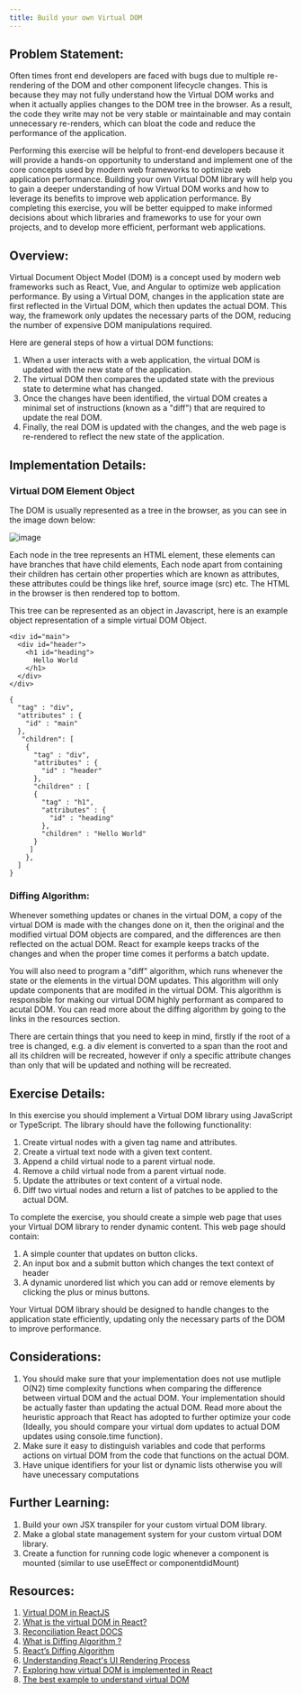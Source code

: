 ```yaml
---
title: Build your own Virtual DOM
---
```


## Problem Statement:

Often times front end developers are faced with bugs due to multiple re-rendering of the DOM and other component lifecycle changes. This is because they may not fully understand how the Virtual DOM works and when it actually applies changes to the DOM tree in the browser. As a result, the code they write may not be very stable or maintainable and may contain unnecessary re-renders, which can bloat the code and reduce the performance of the application.

Performing this exercise will be helpful to front-end developers because it will provide a hands-on opportunity to understand and implement one of the core concepts used by modern web frameworks to optimize web application performance. Building your own Virtual DOM library will help you to gain a deeper understanding of how Virtual DOM works and how to leverage its benefits to improve web application performance. By completing this exercise, you will be better equipped to make informed decisions about which libraries and frameworks to use for your own projects, and to develop more efficient, performant web applications.

## Overview:

Virtual Document Object Model (DOM) is a concept used by modern web frameworks such as React, Vue, and Angular to optimize web application performance. By using a Virtual DOM, changes in the application state are first reflected in the Virtual DOM, which then updates the actual DOM. This way, the framework only updates the necessary parts of the DOM, reducing the number of expensive DOM manipulations required.

Here are general steps of how a virtual DOM functions:

1. When a user interacts with a web application, the virtual DOM is updated with the new state of the application.
2. The virtual DOM then compares the updated state with the previous state to determine what has changed.
3. Once the changes have been identified, the virtual DOM creates a minimal set of instructions (known as a "diff") that are required to update the real DOM.
4. Finally, the real DOM is updated with the changes, and the web page is re-rendered to reflect the new state of the application.

## Implementation Details:

### Virtual DOM Element Object

The DOM is usually represented as a tree in the browser, as you can see in the image down below:

![image](https://user-images.githubusercontent.com/114756286/222674145-d5d6685e-590e-4f0b-97b4-4778217a9460.png)

Each node in the tree represents an HTML element, these elements can have branches that have child elements, Each node apart from containing their children has certain other properties which are known as attributes, these attributes could be things like href, source image (src) etc. The HTML in the browser is then rendered top to bottom.

This tree can be represented as an object in Javascript, here is an example object representation of a simple virtual DOM Object.

```
<div id="main">
  <div id="header">
    <h1 id="heading">
      Hello World 
    </h1>
  </div>
</div>
```

```
{
  "tag" : "div",
  "attributes" : {
    "id" : "main"
  },
   "children": [
    {
      "tag" : "div",
      "attributes" : {
        "id" : "header"
      },
      "children" : [
      {
        "tag" : "h1",
        "attributes" : {
          "id" : "heading"
        },
        "children" : "Hello World"
      }
     ]
    },
  ]
}
```

### Diffing Algorithm:

Whenever something updates or chanes in the virtual DOM, a copy of the virtual DOM is made with the changes done on it, then the original and the modified virtual DOM objects are compared, and the differences are then reflected on the actual DOM. React for example keeps tracks of the changes and when the proper time comes it performs a batch update.

You will also need to program a "diff" algorithm, which runs whenever the state or the elements in the virtual DOM updates. This algorithm will only update components that are modifed in the virtual DOM. This algorithm is responsible for making our virtual DOM highly performant as compared to acutal DOM. You can read more about the diffing algorithm by going to the links in the resources section. 

There are certain things that you need to keep in mind, firstly if the root of a tree is changed, e.g. a div element is converted to a span than the root and all its children will be recreated, however if only a specific attribute changes than only that will be updated and nothing will be recreated.

## Exercise Details:
In this exercise you should implement a Virtual DOM library using JavaScript or TypeScript. The library should have the following functionality:

1. Create virtual nodes with a given tag name and attributes.
2. Create a virtual text node with a given text content.
3. Append a child virtual node to a parent virtual node.
4. Remove a child virtual node from a parent virtual node.
5. Update the attributes or text content of a virtual node.
6. Diff two virtual nodes and return a list of patches to be applied to the actual DOM.

To complete the exercise, you should create a simple web page that uses your Virtual DOM library to render dynamic content. This web page should contain:
1. A simple counter that updates on button clicks.
2. An input box and a submit button which changes the text context of header
3. A dynamic unordered list which you can add or remove elements by clicking the plus or minus buttons.

Your Virtual DOM library should be designed to handle changes to the application state efficiently, updating only the necessary parts of the DOM to improve performance.


## Considerations:

1. You should make sure that your implementation does not use mutliple O(N2) time complexity functions when comparing the difference between virtual DOM and the actual DOM. Your implementation should be actually faster than updating the actual DOM. Read more about the heuristic approach that React has adopted to further optimize your code (Ideally, you should compare your virtual dom updates to actual DOM updates using console.time function).
2. Make sure it easy to distinguish variables and code that performs actions on virtual DOM from the code that functions on the actual DOM.
3. Have unique identifiers for your list or dynamic lists otherwise you will have unecessary computations
## Further Learning:

1. Build your own JSX transpiler for your custom virtual DOM library.
2. Make a global state management system for your custom virtual DOM library.
3. Create a function for running code logic whenever a component is mounted (similar to use useEffect or componentdidMount)

## Resources:

1. <a href = "https://medium.com/@happymishra66/virtual-dom-in-reactjs-43a3fdb1d130"> Virtual DOM in ReactJS </a>
2. <a href = "https://blog.logrocket.com/virtual-dom-react/#:~:text=React%20uses%20the%20virtual%20DOM,to%20write%20more%20predictable%20code." > What is the virtual DOM in React? </a>
3. <a href = "https://reactjs.org/docs/reconciliation.html" > Reconciliation React DOCS </a>
4. <a href = "https://www.geeksforgeeks.org/what-is-diffing-algorithm/"> What is Diffing Algorithm ? </a>
5. <a href = "https://javascript.plainenglish.io/reacts-diffing-algorithm-1a64cfefa4e0"> React’s Diffing Algorithm </a>
6. <a href = "https://www.youtube.com/watch?v=i793Qm6kv3U"> Understanding React's UI Rendering Process </a>
7. <a href = "https://indepth.dev/posts/1501/exploring-how-virtual-dom-is-implemented-in-react"> Exploring how virtual DOM is implemented in React </a>
8. <a href = "https://dev.to/maulik/the-best-example-to-understand-virtual-dom-4lfn" > The best example to understand virtual DOM </a>
